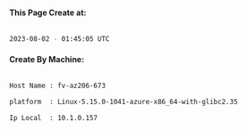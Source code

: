 
   
#### This Page Create at:

```bash

2023-08-02 - 01:45:05 UTC

```

#### Create By Machine:

```bash

Host Name : fv-az206-673

platform  : Linux-5.15.0-1041-azure-x86_64-with-glibc2.35

Ip Local  : 10.1.0.157

```


